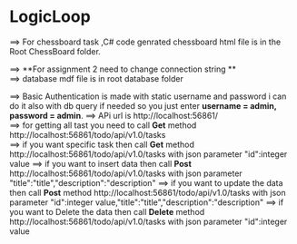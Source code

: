 # LogicLoop
==> For chessboard task ,C# code genrated chessboard html file is in the Root ChessBoard folder.                                      

==> **For assignment 2 need to change connection string  **                                                                                                           
==> database mdf file is in root database folder

==> Basic Authentication is made with static username and password i can do it also with db query if needed so you just enter **username = admin, password  = admin**.
==> APi url is http://localhost:56861/                                                                                    
==> for getting all tast you need to call **Get** method http://localhost:56861/todo/api/v1.0/tasks                                                   
==> if you want specific task then call **Get** method http://localhost:56861/todo/api/v1.0/tasks with json parameter "id":integer value
==> if you want to insert data then call **Post** http://localhost:56861/todo/api/v1.0/tasks with json parameter "title":"title","description":"description"
==> if you want to update the data then call **Post** method http://localhost:56861/todo/api/v1.0/tasks with json parameter "id":integer value,"title":"title","description":"description"
==> if you want to Delete the data then call **Delete** method http://localhost:56861/todo/api/v1.0/tasks with json parameter "id":integer value
